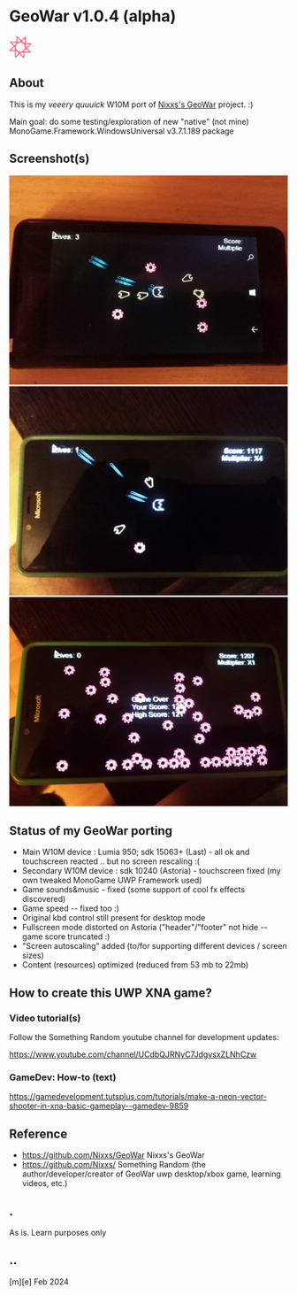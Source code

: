 # GeoWar v1.0.4 (alpha)
![](Images/logo.png)

## About
This is my *veeery quuuick* W10M port of [Nixxs's GeoWar](https://github.com/Nixxs/GeoWar) project. :)

Main goal: do some testing/exploration of new "native" (not mine) MonoGame.Framework.WindowsUniversal v3.7.1.189 package 

## Screenshot(s) 
![](Images/shot01.png)
![](Images/shot02.png)
![](Images/shot03.png)

## Status of my GeoWar porting
- Main W10M device : Lumia 950; sdk 15063+ (Last) - all ok and touchscreen reacted .. but no screen rescaling :( 
- Secondary W10M device : sdk 10240 (Astoria) - touchscreen fixed (my own tweaked MonoGame UWP Framework used)
- Game sounds&music - fixed (some support of cool fx effects discovered)
- Game speed -- fixed too :)
- Original kbd control still present for desktop mode 
- Fullscreen mode distorted on Astoria ("header"/"footer" not hide -- game score truncated :)
- "Screen autoscaling" added (to/for supporting different devices / screen sizes)
- Content (resources) optimized (reduced from 53 mb to 22mb)


## How to create this UWP XNA game? 

### Video tutorial(s)
Follow the Something Random youtube channel for development updates: 

https://www.youtube.com/channel/UCdbQJRNyC7JdgvsxZLNhCzw

### GameDev: How-to (text)
https://gamedevelopment.tutsplus.com/tutorials/make-a-neon-vector-shooter-in-xna-basic-gameplay--gamedev-9859

## Reference
- https://github.com/Nixxs/GeoWar Nixxs's GeoWar
- https://github.com/Nixxs/ Something Random (the author/developer/creator of GeoWar uwp desktop/xbox game, learning videos, etc.) 

## .
As is. Learn purposes only

## ..
[m][e] Feb 2024
